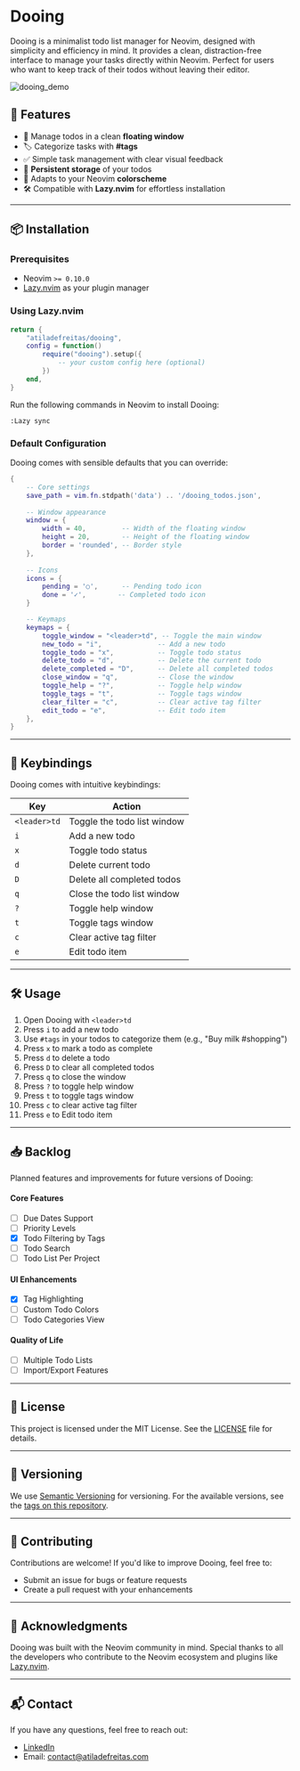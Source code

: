 # Dooing

Dooing is a minimalist todo list manager for Neovim, designed with simplicity and efficiency in mind. It provides a clean, distraction-free interface to manage your tasks directly within Neovim. Perfect for users who want to keep track of their todos without leaving their editor.

![dooing_demo](https://github.com/user-attachments/assets/28936d67-b4d5-44b9-aa22-99138b7db762)

## 🚀 Features

- 📝 Manage todos in a clean **floating window**
- 🏷️ Categorize tasks with **#tags**
- ✅ Simple task management with clear visual feedback
- 💾 **Persistent storage** of your todos
- 🎨 Adapts to your Neovim **colorscheme**
- 🛠️ Compatible with **Lazy.nvim** for effortless installation

---

## 📦 Installation

### Prerequisites

- Neovim `>= 0.10.0`
- [Lazy.nvim](https://github.com/folke/lazy.nvim) as your plugin manager

### Using Lazy.nvim

```lua
return {
    "atiladefreitas/dooing",
    config = function()
        require("dooing").setup({
            -- your custom config here (optional)
        })
    end,
}
```

Run the following commands in Neovim to install Dooing:

```vim
:Lazy sync
```

### Default Configuration

Dooing comes with sensible defaults that you can override:

```lua
{
    -- Core settings
    save_path = vim.fn.stdpath('data') .. '/dooing_todos.json',
    
    -- Window appearance
    window = {
        width = 40,         -- Width of the floating window
        height = 20,        -- Height of the floating window
        border = 'rounded', -- Border style
    },
    
    -- Icons
    icons = {
        pending = '○',      -- Pending todo icon
        done = '✓',        -- Completed todo icon
    }

    -- Keymaps
    keymaps = {
        toggle_window = "<leader>td", -- Toggle the main window
        new_todo = "i",              -- Add a new todo
        toggle_todo = "x",           -- Toggle todo status
        delete_todo = "d",           -- Delete the current todo
        delete_completed = "D",      -- Delete all completed todos
        close_window = "q",          -- Close the window
        toggle_help = "?",           -- Toggle help window
        toggle_tags = "t",           -- Toggle tags window
        clear_filter = "c",          -- Clear active tag filter
        edit_todo = "e",             -- Edit todo item
    },
}
```

---

## 🔑 Keybindings

Dooing comes with intuitive keybindings:

| Key           | Action                          |
|--------------|----------------------------------|
| `<leader>td` | Toggle the todo list window     |
| `i`          | Add a new todo                  |
| `x`          | Toggle todo status              |
| `d`          | Delete current todo             |
| `D`          | Delete all completed todos      |
| `q`          | Close the todo list window      |
| `?`          | Toggle help window      |
| `t`          | Toggle tags window      |
| `c`          | Clear active tag filter      |
| `e`          | Edit todo item     |

---

## 🛠️ Usage

1. Open Dooing with `<leader>td`
2. Press `i` to add a new todo
3. Use `#tags` in your todos to categorize them (e.g., "Buy milk #shopping")
4. Press `x` to mark a todo as complete
5. Press `d` to delete a todo
6. Press `D` to clear all completed todos
7. Press `q` to close the window
8. Press `?` to toggle help window
8. Press `t` to toggle tags window
8. Press `c` to clear active tag filter
8. Press `e` to Edit todo item

---

## 📥 Backlog

Planned features and improvements for future versions of Dooing:

#### Core Features

- [ ] Due Dates Support
- [ ] Priority Levels
- [x] Todo Filtering by Tags
- [ ] Todo Search
- [ ] Todo List Per Project

#### UI Enhancements

- [x] Tag Highlighting
- [ ] Custom Todo Colors
- [ ] Todo Categories View

#### Quality of Life

- [ ] Multiple Todo Lists
- [ ] Import/Export Features

---

## 📝 License

This project is licensed under the MIT License. See the [LICENSE](LICENSE) file for details.

---

## 🔖 Versioning

We use [Semantic Versioning](https://semver.org/) for versioning. For the available versions, see the [tags on this repository](https://github.com/atiladefreitas/dooing/tags).

---

## 🤝 Contributing

Contributions are welcome! If you'd like to improve Dooing, feel free to:

- Submit an issue for bugs or feature requests
- Create a pull request with your enhancements

---

## 🌟 Acknowledgments

Dooing was built with the Neovim community in mind. Special thanks to all the developers who contribute to the Neovim ecosystem and plugins like [Lazy.nvim](https://github.com/folke/lazy.nvim).

---

## 📬 Contact

If you have any questions, feel free to reach out:
- [LinkedIn](https://linkedin.com/in/atilafreitas)
- Email: [contact@atiladefreitas.com](mailto:contact@atiladefreitas.com)
